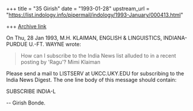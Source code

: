 +++
title = "35 Girish"
date = "1993-01-28"
upstream_url = "https://list.indology.info/pipermail/indology/1993-January/000413.html"

+++
[Archive link](https://list.indology.info/pipermail/indology/1993-January/000413.html)



On Thu, 28 Jan 1993, M.H. KLAIMAN, ENGLISH & LINGUISTICS, INDIANA-PURDUE U.-FT. WAYNE wrote:

> How can I subscribe to the India News list alluded to in
> a recent posting by 'Ragu'?
> Mimi Klaiman
> 

 Please send a mail to LISTSERV at UKCC.UKY.EDU for subscribing to the
 India News Digest. The one line body of this message should contain:

 SUBSCRIBE INDIA-L

-- Girish Bonde.








